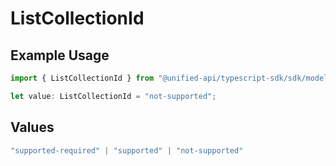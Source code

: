 # ListCollectionId

## Example Usage

```typescript
import { ListCollectionId } from "@unified-api/typescript-sdk/sdk/models/shared";

let value: ListCollectionId = "not-supported";
```

## Values

```typescript
"supported-required" | "supported" | "not-supported"
```